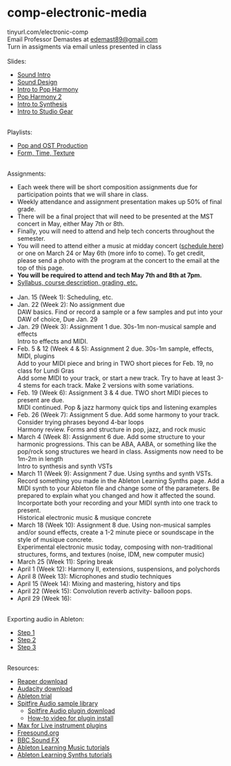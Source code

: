 # comp-electronic-media
tinyurl.com/electronic-comp <br>
Email Professor Demastes at edemast89@gmail.com <br>
Turn in assigments via email unless presented in class <br><br>
Slides:
- <a href = "https://edemastes.github.io/comp-electronic-media/slides/sound-intro.pdf"> Sound Intro </a>
- <a href = "https://edemastes.github.io/comp-electronic-media/slides/sound-design.pdf"> Sound Design </a>
- <a href = "https://edemastes.github.io/comp-electronic-media/slides/pop-harmony.pdf"> Intro to Pop Harmony </a>
- <a href = "https://edemastes.github.io/comp-electronic-media/slides/pop-harmony-2.pdf"> Pop Harmony 2 </a>
- <a href = "https://edemastes.github.io/comp-electronic-media/slides/synthesis.pdf"> Intro to Synthesis </a>
- <a href = "https://edemastes.github.io/comp-electronic-media/slides/studio-gear.pdf"> Intro to Studio Gear </a> <br><br>

Playlists:
- <a href ="https://open.spotify.com/playlist/12QL3KJAAsaxZ54LuD0OFt?si=395b76dd59b5465f"> Pop and OST Production </a>
- <a href = "https://open.spotify.com/playlist/5NHLLbN8afQGKKgNVTFkgk?si=182ddf1c3e3d494f"> Form, Time, Texture </a> <br><br>

Assignments: <br>
- Each week there will be short composition assignments due for participation points that we will share in class.
- Weekly attendance and assignment presentation makes up 50% of final grade.
- There will be a final project that will need to be presented at the MST concert in May, either May 7th or 8th.
- Finally, you will need to attend and help tech concerts throughout the semester.
- You will need to attend either a music at midday concert (<a href ="https://tulane.campuslabs.com/engage/event/9731344">schedule here</a>) or one on March 24 or May 6th (more info to come). To get credit, please send a photo with the program at the concert to the email at the top of this page. 
- <b>You will be required to attend and tech May 7th and 8th at 7pm.</b>
- <a href = "https://edemastes.github.io/comp-electronic-media/syllabus-draft.pdf"> Syllabus, course description, grading, etc. </a> <br><br>
- Jan. 15 (Week 1): Scheduling, etc. 
- Jan. 22 (Week 2): No assignment due <br>
  DAW basics. Find or record a sample or a few samples and put into your DAW of choice, Due Jan. 29 <br>
- Jan. 29 (Week 3): Assignment 1 due. 30s-1m non-musical sample and effects<br>
  Intro to effects and MIDI.
- Feb. 5 & 12 (Week 4 & 5): Assignment 2 due. 30s-1m sample, effects, MIDI, plugins <br>
  Add to your MIDI piece and bring in TWO short pieces for Feb. 19, no class for Lundi Gras<br>
  Add some MIDI to your track, or start a new track. Try to have at least 3-4 stems for each track. Make 2 versions with some variations.
- Feb. 19 (Week 6): Assignment 3 & 4  due. TWO short MIDI pieces to present are due. <br>
  MIDI continued. Pop & jazz harmony quick tips and listening examples
- Feb. 26 (Week 7): Assignment 5 due. Add some harmony to your track. Consider trying phrases beyond 4-bar loops<br>
  Harmony review. Forms and structure in pop, jazz, and rock music
- March 4 (Week 8): Assignment 6 due. Add some structure to your harmonic progressions. This can be ABA, AABA, or something like the pop/rock song structures we heard in class. Assigments now need to be 1m-2m in length <br>
  Intro to synthesis and synth VSTs
- March 11 (Week 9): Assignment 7 due. Using synths and synth VSTs. Record something you made in the Ableton Learning Synths page. Add a MIDI synth to your Ableton file and change some of the parameters. Be prepared to explain what you changed and how it affected the sound. Incorportate both your recording and your MIDI synth into one track to present. <br>
  Historical electronic music & musique concrete
- March 18 (Week 10): Assignment 8 due. Using non-musical samples and/or sound effects, create a 1-2 minute piece or soundscape in the style of musique concrete. <br>
  Experimental electronic music today, composing with non-traditional structures, forms, and textures (noise, IDM, new computer music)
- March 25 (Week 11): Spring break
- April 1 (Week 12): Harmony II, extensions, suspensions, and polychords
- April 8 (Week 13): Microphones and studio techniques
- April 15 (Week 14): Mixing and mastering, history and tips
- April 22 (Week 15): Convolution reverb activity- balloon pops.
- April 29 (Week 16): <br><br>

Exporting audio in Ableton:
- <a href ="https://edemastes.github.io/comp-electronic-media/export-audio/screen1.png"> Step 1 </a>
- <a href ="https://edemastes.github.io/comp-electronic-media/export-audio/screen2.png"> Step 2 </a>
- <a href ="https://edemastes.github.io/comp-electronic-media/export-audio/screen3.png"> Step 3 </a> <br><br>

Resources:
- <a href ="https://www.reaper.fm/download.php"> Reaper download </a>
- <a href = "https://www.audacityteam.org/"> Audacity download </a>
- <a href ="https://www.ableton.com/en/trial/"> Ableton trial </a>
- <a href = "https://www.spitfireaudio.com/instruments?rrp_to_pay_usd=%3A1"> Spitfire Audio sample library </a>
  - <a href = "https://www.spitfireaudio.com/info/library-manager/"> Spitfire Audio plugin download </a>
  - <a href = "https://www.spitfireaudio.com/info/website-guide/digital-downloads/"> How-to video for plugin install </a>
- <a href = "https://maxforlive.com/library/index.php?type=instrument"> Max for Live instrument plugins </a>
- <a href ="https://freesound.org/"> Freesound.org </a>
- <a href ="https://sound-effects.bbcrewind.co.uk/?authuser=0"> BBC Sound FX </a>
- <a href = "https://learningmusic.ableton.com/index.html"> Ableton Learning Music tutorials </a>
- <a href ="https://learningsynths.ableton.com/"> Ableton Learning Synths tutorials </a>

  
